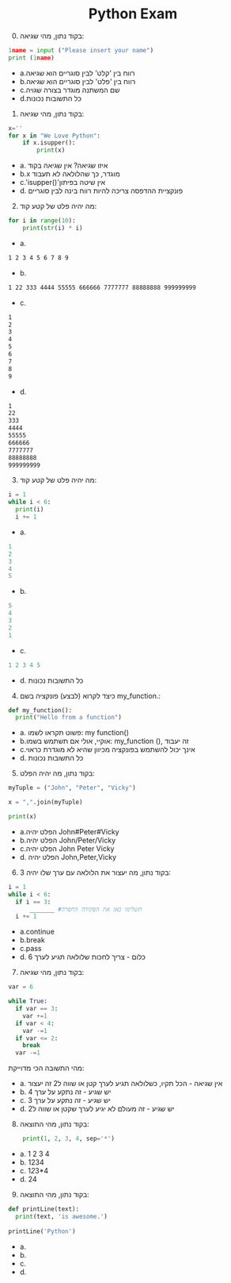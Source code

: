 <center>
<h1>Python Exam</h1>
</center>

0. בקוד נתון, מהי שגיאה:
```py
1name = input ("Please insert your name")
print (1name)

```
* a.רווח בין 'קלט' לבין סוגריים הוא שגיאה 
* b.רווח בין 'פלט' לבין סוגריים הוא שגיאה
* c.שם המשתנה מוגדר בצורה שגויה
* d.כל התשובות נכונות

1. בקוד נתון, מהי שגיאה:
```py
x=''
for x in "We Love Python":
    if x.isupper():
        print(x)
```
* a. איזו שגיאה? אין שגיאה בקוד
* b.x מוגדר, כך שהלולאה לא תעבוד  
* c.'isupper()'אין שיטה בפיתון
* d. פונקציית ההדפסה צריכה להיות רווח בינה לבין סוגריים

2. מה יהיה פלט של קטע קוד:
```py
for i in range(10):
    print(str(i) * i)
```
* a.
```bash
1 2 3 4 5 6 7 8 9
```
* b.
```bash
1 22 333 4444 55555 666666 7777777 88888888 999999999 
```
* c.
```bash
1
2
3
4
5
6
7
8
9
```
* d. 
```bash
1
22
333
4444
55555
666666
7777777
88888888
999999999 
```
3. מה יהיה פלט של קטע קוד:
```py
i = 1
while i < 6:
  print(i)
  i += 1
```
* a.
```py
1
2
3
4
5
```
* b.
```py
5
4
3
2
1
```
* c.
```py
1 2 3 4 5
```
* d. כל התשובות נכונות

4. כיצד לקרוא (לבצע) פונקציה בשם my_function.:
```py
def my_function():
  print("Hello from a function")
```
* a. פשוט תקראו לשמו: my function()
* b.אוקיי, אולי אם תשתמש בשמו: my_function (), זה יעבוד
* c.אינך יכול להשתמש בפונקציה מכיוון שהיא לא מוגדרת כראוי
* d. כל התשובות נכונות

5. בקוד נתון, מה יהיה הפלט:
```py
myTuple = ("John", "Peter", "Vicky")

x = ",".join(myTuple)

print(x) 
```
* a.הפלט יהיה John#Peter#Vicky
* b.הפלט יהיה John/Peter/Vicky
* c.הפלט יהיה John Peter Vicky
* d. הפלט יהיה John,Peter,Vicky

6. בקוד נתון, מה יעצור את הלולאה עם ערך שלו יהיה 3:
```py
i = 1
while i < 6:
  if i == 3:
      _______ #תשלימו כאן את הפקודה החסרה
  i += 1
```
* a.continue
* b.break
* c.pass
* d. כלום - צריך לחכות שלולאה תגיע לערך 6

7. בקוד נתון, מהי שגיאה:
```py
var = 6

while True:
  if var == 3:
    var +=1
  if var < 4:
    var -=1
  if var <= 2:
    break
  var -=1

```
מהי התשובה הכי מדוייקת:
* a. אין שגיאה - הכל תקיו, כשלולאה תגיע לערך קטן או שווה ל2 זה יעצור
* b. יש שגיע - זה נתקע על ערך 4
* c. יש שגיע - זה נתקע על ערך 3
* d. יש שגיע - זה מעולם לא יגיע לערך שקטן או שווה ל2

8. בקוד נתון, מהי התוצאה:
```py
    print(1, 2, 3, 4, sep='*')
```
* a. 1 2 3 4
* b. 1234
* c. 1*2*3*4
* d. 24

9. בקוד נתון, מהי התוצאה: 
```py
def printLine(text):
  print(text, 'is awesome.')
  
printLine('Python')
```
* a.
* b.
* c.
* d. 